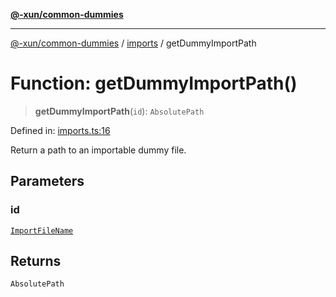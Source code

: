 [**@-xun/common-dummies**](../../README.md)

***

[@-xun/common-dummies](../../README.md) / [imports](../README.md) / getDummyImportPath

# Function: getDummyImportPath()

> **getDummyImportPath**(`id`): `AbsolutePath`

Defined in: [imports.ts:16](https://github.com/Xunnamius/test-utils/blob/744bae6b5a761c07554a3658e09e94ec188c22ce/packages/common-dummies/src/imports.ts#L16)

Return a path to an importable dummy file.

## Parameters

### id

[`ImportFileName`](../type-aliases/ImportFileName.md)

## Returns

`AbsolutePath`
